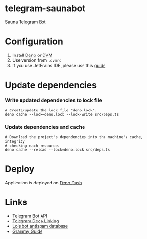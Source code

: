 # telegram-saunabot

Sauna Telegram Bot

# Configuration

1. Install [Deno](https://deno.land/) or [DVM](https://github.com/justjavac/dvm)
2. Use version from `.dvmrc`
3. If you use JetBrains IDE, please use this
   [guide](https://deno.land/manual@v1.11.3/getting_started/setup_your_environment#jetbrains-ides)

# Update dependencies

### Write updated dependencies to lock file

```shell
# Create/update the lock file "deno.lock".
deno cache --lock=deno.lock --lock-write src/deps.ts
```

### Update dependencies and cache

```shell
# Download the project's dependencies into the machine's cache, integrity
# checking each resource.
deno cache --reload --lock=deno.lock src/deps.ts
```

# Deploy

Application is deployed on
[Deno Dash](https://dash.deno.com/projects/telegram-saunabot)

# Links

- [Telegram Bot API](https://core.telegram.org/bots/api)
- [Telegram Deep Linking](https://core.telegram.org/api/links#public-username-links)
- [Lols bot antispam database](https://lols.bot/?a=<id>)
- [Grammy Guide](https://grammy.dev/guide/)
